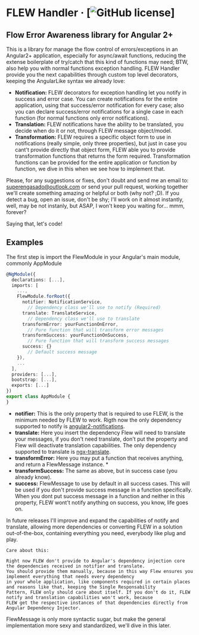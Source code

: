 # FLEW Handler &middot; [![GitHub license](https://img.shields.io/badge/license-MIT-blue.svg)]

## Flow Error Awareness library for Angular 2+

This is a library for manage the flow control of errors/exceptions in an Angular2+ application, especially for async/await functions, reducing the extense boilerplate of try/catch that this kind of functions may need; BTW, also help you with normal functions exception handling. FLEW Handler provide you the next capabilities through custom top level decorators, keeping the AngularLike syntax we already love:

* **Notification:** FLEW decorators for exception handling let you notify in success and error case. You can create notifications for the entire application, using that success/error notification for every case; also you can declare success/error notifications for a single case in each function (for normal functions only error notifications).
* **Translation:** FLEW notifications have the ability to be translated, you decide when do it or not, through FLEW message object/model.
* **Transformation:** FLEW requires a specific object form to use in notifications (really simple, only three properties), but just in case you cant't provide directly that object form, FLEW able you to provide transformation functions that returns the form required. Transformation functions can be provided for the entire application or function by function, we dive in this when we see how to implement that.

Please, for any suggestions or fixes, don't doubt and send me an email to: superengasado@outlook.com or send your pull request, working together we'll create something amazing or helpful or both (why not? ;D). If you detect a bug, open an issue, don't be shy; I'll work on it almost instantly, well, may be not instanly, but ASAP, I won't keep you waiting for... mmm, forever?

Saying that, let's code!

## Examples

The first step is import the FlewModule in your Angular's main module, commonly AppModule

```ts
@NgModule({
  declarations: [...],
  imports: [
	...,
	FlewModule.forRoot({
	  notifier: NotificationService, 			 
	    // Dependency class we'll use to notify (Required)
	  translate: TranslateService, 			 
	    // Dependency class we'll use to translate
	  transformError: yourFunctionOnError, 	 
	    // Pure function that will transform error messages
	  transformSuccess: yourFunctionOnSuccess, 
        // Pure function that will transform success messages
	  success: {} 							 
	    // Default success message
	}),
	...
  ],
  providers: [...],
  bootstrap: [...],
  exports: [...]
})
export class AppModule {
}
```

* **notifier:** This is the only property that is required to use FLEW, is the minimum needed by FLEW to work. Rigth now the only dependency supported to notify is [angular2-notifications](https://jaspero.co/resources/projects/ng-notifications).
* **translate:** Here you insert the dependency Flew will need to translate your messages, if you don't need translate, don't put the property and Flew will deactivate translation capabilities. The only dependency supported to translate is [ngx-translate](http://www.ngx-translate.com/).
* **transformError:** Here you may put a function that receives anything, and return a FlewMessage instance. * 
* **transformSuccess:** The same as above, but in success case (you already know).
* **success:** FlewMessage to use by default in all success cases. This will be used if you don't provide success message in a function specifically. When you dont put success message in a function and neither in this property, FLEW wont't notify anything on success, you know, life goes on.

In future releases I'll improve and expand the capabilities of notify and translate, allowing more dependencies or converting FLEW in a solution out-of-the-box, containing everything you need, everybody like plug and play. 

```
Care about this:

Right now FLEW don't provide to Angular's dependency injection core the dependencies received in notifier and translate. 
You should provide them manually, because in this way Flew ensures you implement everything that needs every dependency 
in your whole application, like components required in certain places and reasons like that, keeping the Single Responsability
Pattern, FLEW only should care about itself. If you don't do it, FLEW notify and translation capabilities won't work, because 
FLEW get the respective instances of that dependencies directly from Angular Dependency Injector.
```


FlewMessage is only more syntactic sugar, but make the general implementation more sexy and standardized, we'll dive in this later.